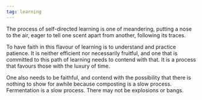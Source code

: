 ```yaml
---
tag: learning
---
```



The process of self-directed learning is one of meandering, putting a nose to the air, eager to tell one scent apart from another, following its traces.

To have faith in this flavour of learning is to understand and practice patience. 
It is neither efficient nor necessarily fruitful, and one that is committed to this path of learning needs to contend with that.
It is a process that favours those with the luxury of time. 

One also needs to be faithful, and contend with the possibility that there is nothing to show for awhile because composting is a slow process. Fermentation is a slow process. There may not be explosions or bangs. 
